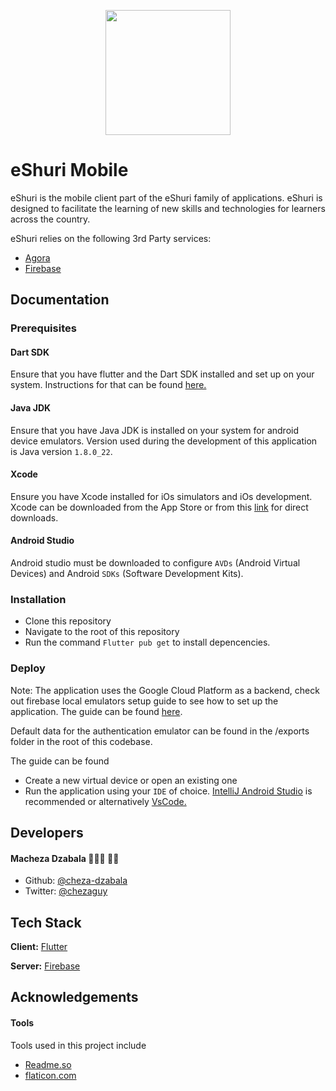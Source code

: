 <p align="center">
<img  width="200" height="200" src="https://i.ibb.co/LrMMBY9/Screenshot-2021-09-24-at-12-14-00.png">
</p>
  
# eShuri Mobile

eShuri is the mobile client part of the eShuri family of applications. eShuri is designed to facilitate the learning of new skills and technologies for learners across the country.

eShuri relies on the following 3rd Party services:

- [Agora](https://www.agora.io/en/)
- [Firebase](https://firebase.google.com/)

## Documentation

### Prerequisites

#### Dart SDK

Ensure that you have flutter and the Dart SDK installed and set up on your system. Instructions for that can be found [here.](https://flutter.dev/docs/get-started/install)

#### Java JDK

Ensure that you have Java JDK is installed on your system for android device emulators. Version used during the development of this application is Java version `1.8.0_22`.

#### Xcode

Ensure you have Xcode installed for iOs simulators and iOs development. Xcode can be downloaded from the App Store or from this [link](https://developer.apple.com/download/all/?q=Xcode) for direct downloads.

#### Android Studio

Android studio must be downloaded to configure `AVDs` (Android Virtual Devices) and Android `SDKs` (Software Development Kits).

### Installation

- Clone this repository
- Navigate to the root of this repository
- Run the command `Flutter pub get` to install depencencies.

### Deploy

Note: The application uses the Google Cloud Platform as a backend, check out firebase local emulators setup guide to see how to set up the application. The guide can be found [here](https://firebase.google.com/docs/emulator-suite).

Default data for the authentication emulator can be found in the /exports folder in the root of this codebase.

The guide can be found

- Create a new virtual device or open an existing one
- Run the application using your `IDE` of choice. [IntelliJ Android Studio](https://developer.android.com/studio) is recommended or alternatively [VsCode.](https://code.visualstudio.com/download)

## Developers

#### Macheza Dzabala 👨🏾‍💻 👋🏿

- Github: [@cheza-dzabala](https://www.github.com/cheza-dzabala)
- Twitter: [@chezaguy](https://www.twitter.com/chezaguy)

## Tech Stack

**Client:** [Flutter](https://flutter.dev/)

**Server:** [Firebase](https://console.firebase.google.com/)

## Acknowledgements

#### Tools

Tools used in this project include

- [Readme.so](https://readme.so)
- [flaticon.com](https://flaticon.com/)
